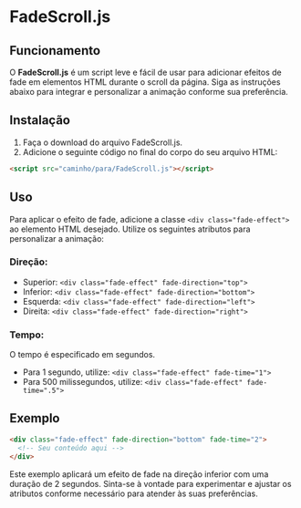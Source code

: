
# FadeScroll.js

## Funcionamento
O **FadeScroll.js** é um script leve e fácil de usar para adicionar efeitos de fade em elementos HTML durante o scroll da página. Siga as instruções abaixo para integrar e personalizar a animação conforme sua preferência.

## Instalação
1. Faça o download do arquivo FadeScroll.js.
2. Adicione o seguinte código no final do corpo do seu arquivo HTML:
```html
<script src="caminho/para/FadeScroll.js"></script>
```

## Uso
Para aplicar o efeito de fade, adicione a classe `<div class="fade-effect">` ao elemento HTML desejado. Utilize os seguintes atributos para personalizar a animação:

### Direção:
- Superior: `<div class="fade-effect" fade-direction="top">`
- Inferior: `<div class="fade-effect" fade-direction="bottom">`
- Esquerda: `<div class="fade-effect" fade-direction="left">`
- Direita: `<div class="fade-effect" fade-direction="right">`

### Tempo:
O tempo é especificado em segundos.
- Para 1 segundo, utilize: `<div class="fade-effect" fade-time="1">`
- Para 500 milissegundos, utilize: `<div class="fade-effect" fade-time=".5">`

## Exemplo
```html
<div class="fade-effect" fade-direction="bottom" fade-time="2">
  <!-- Seu conteúdo aqui -->
</div>
```

Este exemplo aplicará um efeito de fade na direção inferior com uma duração de 2 segundos. Sinta-se à vontade para experimentar e ajustar os atributos conforme necessário para atender às suas preferências.
